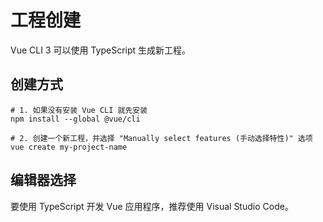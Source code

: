 # 工程创建

Vue CLI 3 可以使用 TypeScript 生成新工程。

## 创建方式

```shell
# 1. 如果没有安装 Vue CLI 就先安装
npm install --global @vue/cli

# 2. 创建一个新工程，并选择 "Manually select features (手动选择特性)" 选项
vue create my-project-name
```

## 编辑器选择

要使用 TypeScript 开发 Vue 应用程序，推荐使用 Visual Studio Code。
